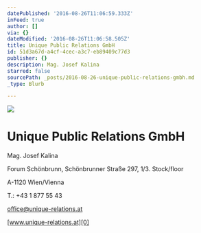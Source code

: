 ```yaml
---
datePublished: '2016-08-26T11:06:59.333Z'
inFeed: true
author: []
via: {}
dateModified: '2016-08-26T11:06:58.505Z'
title: Unique Public Relations GmbH
id: 51d3a67d-a4cf-4cec-a3c7-eb89409c77d3
publisher: {}
description: Mag. Josef Kalina
starred: false
sourcePath: _posts/2016-08-26-unique-public-relations-gmbh.md
_type: Blurb

---
```

![](https://the-grid-user-content.s3-us-west-2.amazonaws.com/51082147-54e8-4cb3-92fe-2465e219f9c0.jpg)

# Unique Public Relations GmbH

Mag. Josef Kalina

Forum Schönbrunn, Schönbrunner Straße 297, 1/3\. Stock/floor

A-1120 Wien/Vienna

T.: +43 1 877 55 43

office@unique-relations.at

[www.unique-relations.at][0]

[0]: http://www.unique-relations.at/